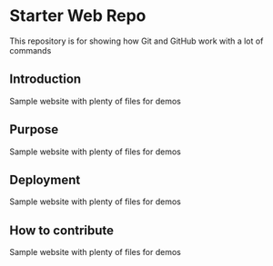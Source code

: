 # Starter Web Repo

This repository is for showing how Git and GitHub work with a lot of commands

## Introduction

Sample website with plenty of files for demos

## Purpose

Sample website with plenty of files for demos

## Deployment

Sample website with plenty of files for demos

## How to contribute

Sample website with plenty of files for demos
